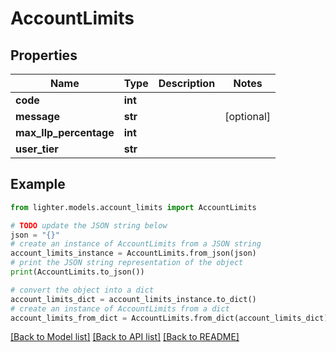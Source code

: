 # AccountLimits


## Properties

Name | Type | Description | Notes
------------ | ------------- | ------------- | -------------
**code** | **int** |  | 
**message** | **str** |  | [optional] 
**max_llp_percentage** | **int** |  | 
**user_tier** | **str** |  | 

## Example

```python
from lighter.models.account_limits import AccountLimits

# TODO update the JSON string below
json = "{}"
# create an instance of AccountLimits from a JSON string
account_limits_instance = AccountLimits.from_json(json)
# print the JSON string representation of the object
print(AccountLimits.to_json())

# convert the object into a dict
account_limits_dict = account_limits_instance.to_dict()
# create an instance of AccountLimits from a dict
account_limits_from_dict = AccountLimits.from_dict(account_limits_dict)
```
[[Back to Model list]](../README.md#documentation-for-models) [[Back to API list]](../README.md#documentation-for-api-endpoints) [[Back to README]](../README.md)


